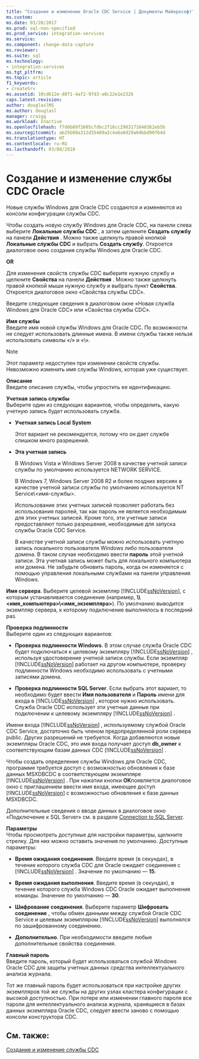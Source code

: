 ```yaml
---
title: "Создание и изменение Oracle CDC Service​ | Документы Майкрософт"
ms.custom: 
ms.date: 03/20/2017
ms.prod: sql-non-specified
ms.prod_service: integration-services
ms.service: 
ms.component: change-data-capture
ms.reviewer: 
ms.suite: sql
ms.technology:
- integration-services
ms.tgt_pltfrm: 
ms.topic: article
f1_keywords:
- createSrv
ms.assetid: 10cd612e-d8f1-4af2-97d3-a0c22e1e2326
caps.latest.revision: 
author: douglaslMS
ms.author: douglasl
manager: craigg
ms.workload: Inactive
ms.openlocfilehash: f7d6b89f2605cfdbc2f16cc2983171640362eb5b
ms.sourcegitcommit: ab25b08a312d35489a2c4a6a0d29a04bbd90f64d
ms.translationtype: HT
ms.contentlocale: ru-RU
ms.lasthandoff: 03/08/2018
---
```

# <a name="create-and-edit-an-oracle-cdc-service"></a>Создание и изменение службы CDC Oracle
  Новые службы Windows для Oracle CDC создаются и изменяются из консоли конфигурации службы CDC.  
  
 Чтобы создать новую службу Windows для Oracle CDC, на панели слева выберите **Локальные службы CDC** , а затем щелкните **Создать службу** на панели **Действия** . Можно также щелкнуть правой кнопкой **Локальные службы CDC** и выбрать **Создать службу**. Откроется диалоговое окно создания службы Windows для Oracle CDC.  
  
 **OR**  
  
 Для изменения свойств службы CDC выберите нужную службу и щелкните **Свойства** на панели **Действия** . Можно также щелкнуть правой кнопкой мыши нужную службу и выбрать пункт **Свойства**. Откроется диалоговое окно «Свойства службы CDC».  
  
 Введите следующие сведения в диалоговом окне «Новая служба Windows для Oracle CDC» или «Свойства службы CDC».  
  
**Имя службы**  
 Введите имя новой службы Windows для Oracle CDC. По возможности не следует использовать длинные имена. В имени службы также нельзя использовать символы «/» и «\».  
  
> [!NOTE]  
> Этот параметр недоступен при изменении свойств службы. Невозможно изменить имя службы Windows, которая уже существует.  
  
 **Описание**  
 Введите описание службы, чтобы упростить ее идентификацию.  
  
 **Учетная запись службы**  
 Выберите один из следующих вариантов, чтобы определить, какую учетную запись будет использовать служба.  
  
-   **Учетная запись Local System**  
  
     Этот вариант не рекомендуется, потому что он дает службе слишком много разрешений.  
  
-   **Эта учетная запись**  
  
     В Windows Vista и Windows Server 2008 в качестве учетной записи службы по умолчанию используется NETWORK SERVICE.  
  
     В Windows 7, Windows Server 2008 R2 и более поздних версиях в качестве учетной записи службы по умолчанию используется NT Service\\<имя-службы>.  
  
     Использование этих учетных записей позволяет работать без использования паролей, так как пароль не является необходимым для этих учетных записей. Кроме того, эти учетные записи предоставляют только разрешения, необходимые для запуска службы Oracle CDC Service.  
  
     В качестве учетной записи службы можно использовать учетную запись локального пользователя Windows либо пользователя домена. В таком случае необходимо ввести **пароль** этой учетной записи. Эта учетная запись может быть для локального компьютера или домена. Не забудьте обновить пароль, когда он изменяется с помощью управления локальными службами на панели управления Windows.  
  
 **Имя сервера**. Выберите целевой экземпляр [!INCLUDE[ssNoVersion](../../includes/ssnoversion-md.md)], с которым устанавливается соединение (например, **\\\\<имя_компьютера>\\<имя_экземпляра>**). По умолчанию выводится экземпляр сервера, к которому подключение выполнялось в последний раз.  
  
 **Проверка подлинности**  
 Выберите один из следующих вариантов:  
  
-   **Проверка подлинности Windows**. В этом случае служба Oracle CDC будет подключаться к целевому экземпляру [!INCLUDE[ssNoVersion](../../includes/ssnoversion-md.md)] , используя удостоверение учетной записи службы. Если экземпляр [!INCLUDE[ssNoVersion](../../includes/ssnoversion-md.md)] работает на другом компьютере, проверку подлинности Windows необходимо использовать с учетными записями домена.  
  
-   **Проверка подлинности SQL Server**. Если выбрать этот вариант, то необходимо будет ввести **Имя пользователя** и **Пароль** имени для входа в [!INCLUDE[ssNoVersion](../../includes/ssnoversion-md.md)] , которое нужно использовать. Служба Oracle CDC использует эти учетные данные при подключении к целевому экземпляру [!INCLUDE[ssNoVersion](../../includes/ssnoversion-md.md)] .  
  
 Имени входа [!INCLUDE[ssNoVersion](../../includes/ssnoversion-md.md)] , используемому службой Oracle CDC Service, достаточно быть членом предопределенной роли сервера public. Других разрешений не требуется. Когда добавляются новые экземпляры Oracle CDC, это имя входа получает доступ **db_owner** к соответствующим базам данных CDC [!INCLUDE[ssNoVersion](../../includes/ssnoversion-md.md)] .  
  
 Чтобы создать определение службы Windows для Oracle CDC, программе требуется доступ с возможностью обновления к базе данных MSXDBCDC в соответствующем экземпляре [!INCLUDE[ssNoVersion](../../includes/ssnoversion-md.md)] . При нажатии кнопки **OK**появляется диалоговое окно с приглашением ввести имя входа, имеющее доступ [!INCLUDE[ssNoVersion](../../includes/ssnoversion-md.md)] с возможностью обновления к базе данных MSXDBCDC.  
  
 Дополнительные сведения о вводе данных в диалоговое окно «Подключение к SQL Server» см. в разделе [Connection to SQL Server](../../integration-services/change-data-capture/connection-to-sql-server.md).  
  
 **Параметры**  
 Чтобы просмотреть доступные для настройки параметры, щелкните стрелку. Для них можно оставить значения по умолчанию. Доступные параметры:  
  
-   **Время ожидания соединения**. Введите время (в секундах), в течение которого служба CDC для Oracle ожидает соединения с [!INCLUDE[ssNoVersion](../../includes/ssnoversion-md.md)] . Значение по умолчанию ― **15**.  
  
-   **Время ожидания выполнения**. Введите время (в секундах), в течение которого служба Windows CDC Oracle ожидает выполнения команды. Значение по умолчанию — **30**.  
  
-   **Шифрование соединения**. Выберите параметр **Шифровать соединение** , чтобы обмен данными между службой Oracle CDC Service и целевым экземпляром [!INCLUDE[ssNoVersion](../../includes/ssnoversion-md.md)] выполнялся по зашифрованному соединению.  
  
-   **Дополнительно**. При необходимости введите любые дополнительные свойства соединения.  
  
 **Главный пароль**  
 Введите пароль, который будет использоваться службой Windows Oracle CDC для защиты учетных данных средства интеллектуального анализа журнала.  
  
 Тот же главный пароль будет использоваться при настройке других экземпляров той же службы на других узлах кластера конфигурации с высокой доступностью. При потере или изменении главного пароля все пароли для интеллектуального анализа журнала, хранящиеся в базах данных экземпляра Oracle CDC, следует ввести заново с помощью консоли конструктора CDC.  
  
## <a name="see-also"></a>См. также:  
 [Создание и изменение службы CDC](../../integration-services/change-data-capture/how-to-create-and-edit-a-cdc-service.md)  
  
  
